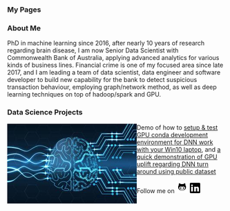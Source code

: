 ### My Pages

### About Me

PhD in machine learning since 2016, after nearly 10 years of research regarding brain disease, I am now Senior Data Scientist with Commonwealth Bank of Australia, applying advanced analytics for various kinds of business lines. Financial crime is one of my focused area since late 2017, and I am leading a team of data scientist, data engineer and software developer to build new capability for the bank to detect suspicious transaction behaviour, employing graph/network method, as well as deep learning techniques on top of hadoop/spark and GPU.  

### Data Science Projects 
<!-- ![alt text](images/dnn_hello_world_resize.jpeg) Demo of how to [setup & test GPU conda development environment for DNN work with your Win10 laptop](https://github.com/lyh710/dnn_gpu_setup_test), and [a quick demonstration of GPU uplift regarding DNN turn around using public dataset](https://github.com/lyh710/dnn_gpu_hello_world) -->

<img style="float: left;" src="images/dnn_hello_world_resize.jpeg"> Demo of how to [setup & test GPU conda development environment for DNN work with your Win10 laptop](https://github.com/lyh710/dnn_gpu_setup_test), and [a quick demonstration of GPU uplift regarding DNN turn around using public dataset](https://github.com/lyh710/dnn_gpu_hello_world)

Follow me on [![alt text](icons/github.png)](https://github.com/lyh710) [![alt text](icons/linkedin.png)](https://www.linkedin.com/in/yonghui-li)